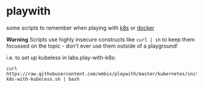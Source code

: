 # playwith
some scripts to remember when playing with [k8s](https://labs.play-with-k8s.com/) or [docker](https://labs.play-with-docker.com/)

**Warning** Scripts use highly insecure constructs like `curl | sh` to keep them focussed on the topic - don't ever use them outside of a playground!

i.e. to set up kubeless in labs.play-with-k8s:

    curl https://raw.githubusercontent.com/embix/playwith/master/kubernetes/init-k8s-with-kubeless.sh | bash
